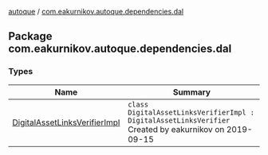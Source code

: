 [autoque](../index.md) / [com.eakurnikov.autoque.dependencies.dal](./index.md)

## Package com.eakurnikov.autoque.dependencies.dal

### Types

| Name | Summary |
|---|---|
| [DigitalAssetLinksVerifierImpl](-digital-asset-links-verifier-impl/index.md) | `class DigitalAssetLinksVerifierImpl : DigitalAssetLinksVerifier`<br>Created by eakurnikov on 2019-09-15 |

